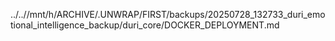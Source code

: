 ../..//mnt/h/ARCHIVE/.UNWRAP/FIRST/backups/20250728_132733_duri_emotional_intelligence_backup/duri_core/DOCKER_DEPLOYMENT.md